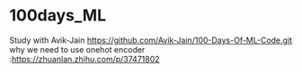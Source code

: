 # 100days_ML
Study with Avik-Jain
https://github.com/Avik-Jain/100-Days-Of-ML-Code.git
why we need to use onehot encoder :https://zhuanlan.zhihu.com/p/37471802
